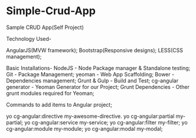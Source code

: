 # Simple-Crud-App
Sample CRUD App(Self Project)

Technology Used-

AngularJS(MVW framework);
Bootstrap(Responsive designs);
LESS(CSS management);

Basic Installations-
NodeJS - Node Package manager & Standalone testing;
Git - Package Management;
yeoman - Web App Scaffolding;
Bower - Dependencies management;
Grunt & Gulp - Build and Test;
cg-angular generator - Yeoman Generator for our Project;
Grunt Dependencies - Other grunt modules required for Yeoman;

Commands to add items to Angular project;

yo cg-angular:directive my-awesome-directive.
yo cg-angular:partial my-partial;
yo cg-angular:service my-service;
yo cg-angular:filter my-filter;
yo cg-angular:module my-module;
yo cg-angular:modal my-modal;
